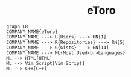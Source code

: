 <h1 align="center">eToro</h1>

```mermaid
graph LR
COMPANY_NAME{eToro}
COMPANY_NAME ---> U{Users} ---> UN[1]
COMPANY_NAME ---> R{Repositories} ---> RN[5]
COMPANY_NAME ---> G{Gists} ---> GN[14]
COMPANY_NAME ---> ML{Most Used<br>Languages}
ML --> HTML[HTML]
ML --> Vim_Script[Vim Script]
ML --> C++[C++]
```
